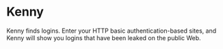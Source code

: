 Kenny
=====

Kenny finds logins. Enter your HTTP basic authentication-based sites, and Kenny will show you logins that have been leaked on the public Web.
